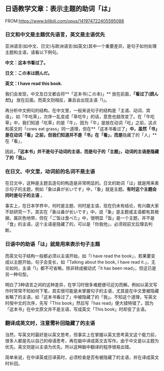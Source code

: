 ## 日语教学文章：表示主题的助词「は」

FROM:https://www.bilibili.com/opus/141974722405595088

### 日文和中文是主题优先语言，英文是主语优先

亚洲语言(如中文、日文)与欧洲语言(如英文)其中一个重要差异，是句子如何处理主题和主语，请看以下例句。

**中文：这本书看过了。**

**日文：この本は読んだ。**

**英文：I have read this book.**

我们会发现，中文及日文都会将**「这本书(この本)」** 放在前面，**「看过了(読んだ)」** 放在后面。而英文则相反，兼且会出现主语「I」。

再分析中文例句的结构，在中文里，一般来说句子的结构是「主语、动词、宾语」，如「牛吃草」，次序一乱变成「草吃牛」的话，意思也就改变了。在「牛吃草」中，我们知道「吃草」的是「牛」，因为「牛」是放在动词「吃」之前，这点和英文的「cows eat grass」同一道理，但在**「这本书看过了」**中，虽然「书」是在动词「看」之前，但我们知道并不是「书」在「看」，而是**隐藏了的「人」** 在「看」，

因此，**「这本书」并不是句子动词的主语，而是句子的「主题」，动词的主语是隐藏了的「我」。**

### 在日文、中文里，动词前的名词不是主语

在日文中，这种是主题去造句的构造是非常明显的。日文的助词「は」就是用来表示句子的主题，例如「象は鼻が长いです」中，「象」就是主题。**有时这个主题会同时是句子的主语** 。

事实上，在日本学界中，何时是主题、何时是主语，现在仍未有结论，有兴趣大家不妨研究一下。其实在「象は鼻が长いです」中，说「象」是主题或主语都有其根据，属灰色地带，但在「ご饭は食べた」中，很明显「饭」是一个主题，并不是「食」的主语，这个主语是隐藏了的，可以是「你我他」，必须视前文后理去判断。

### 日语中的助语「は」就是用来表示句子主题

而英文句子结构一般都必须以主语开始，如「I have read the book」，若果要变成以主题开始，句子会变长，如「Talking about the book, I have read it.」，无论如何，主语「I」都不可省略，除非转成被动式「it has been read」，但这已是另一种句型。

明白了3种语言之间的这种差异，在学习时很多难题便可迎刃而解。例如以英文写作时常常不知如何下笔，其实很可能是未掌握句子的主语，尤其是在中文里被隐藏省略了的主语，如「这本书看过了」中被隐藏了的「我」。不知这个道理，写英文时按中文的次序，先写「This book」然后写「has read」便大错特错了。因为「这本书」在中文原文并不是主语，写成英文「This book」时却变了主语。

### 翻译成英文时，注意需补回隐藏了的主语

当然，写英文时最好是以英文思考，但事实上在掌握以英文思考英文这个能力前，很多人都是先以自己的母语思考，再在脑中译成英文去写作。由于中文是以主题为优先，英文则是以主语为优先，所以这种脑中翻译的程序很易出错。

简单来说，在中译英或日译英时，必须检查是否有被隐藏了的主语，并在译成英文时补回。